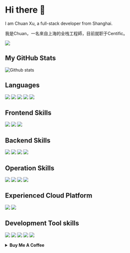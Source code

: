 # Hi there 👋

I am Chuan Xu, a full-stack developer from Shanghai. 

我是Chuan，一名來自上海的全栈工程師，目前就职于Centific。

<a href="https://skillicons.dev">
  <img src="https://skillicons.dev/icons?i=aws,gcp,azure,react,vue,angular" />
</a>

## My GitHub Stats

![Github stats](https://github-readme-stats.vercel.app/api?username=xchuan&show_icons=true&count_private=true)

## Languages

![](https://img.shields.io/badge/-Typescript-3178C6?style=for-the-badge&logo=typescript&logoColor=white)
![](https://img.shields.io/badge/-Golang-00ADD8?style=for-the-badge&logo=go&logoColor=white)
![](https://img.shields.io/badge/-Java-007396?style=for-the-badge&logo=java&logoColor=white)
![](https://img.shields.io/badge/-Python-3776AB?style=for-the-badge&logo=python&logoColor=white)
![](https://img.shields.io/badge/-HTML-E34F26?style=for-the-badge&logo=html5&logoColor=white)

## Frontend Skills

![](https://img.shields.io/badge/-React-61DAFB?style=for-the-badge&logo=react&logoColor=white&link=https://github.com/facebook/react)
![](https://img.shields.io/badge/-React%20Native-61DAFB?style=for-the-badge&logo=react&logoColor=white)
![](https://img.shields.io/badge/-Webpack-8DD6F9?style=for-the-badge&logo=webpack&logoColor=white)

## Backend Skills

![](https://img.shields.io/badge/-Express-000000?style=for-the-badge&logo=express&link=https://expressjs.com/)
![](https://img.shields.io/badge/-Mongo%20DB-47A248?style=for-the-badge&logo=mongodb&logoColor=white)
![](https://img.shields.io/badge/-Redis-DC382D?style=for-the-badge&logo=redis&logoColor=white)
![](https://img.shields.io/badge/-GraphQL-E10098?style=for-the-badge&logo=graphql&logoColor=white)

## Operation Skills

![](https://img.shields.io/badge/-Github%20Actions-2088FF?style=for-the-badge&logo=github%20actions&logoColor=white)
![](https://img.shields.io/badge/-Docker-2496ED?style=for-the-badge&logo=docker&logoColor=white)
![](https://img.shields.io/badge/-Nginx-269539?style=for-the-badge&logo=Nginx&logoColor=white)
![](https://img.shields.io/badge/-Kubernetes-326CE5?style=for-the-badge&logo=Kubernetes&logoColor=white)

## Experienced Cloud Platform

![](https://img.shields.io/badge/-Google%20Cloud-4285F4?style=for-the-badge&logo=google%20cloud&logoColor=white)
![](https://img.shields.io/badge/-Amazon%20Web%20Service-232F3E?style=for-the-badge&logo=amazon%20aws&logoColor=white)

## Development Tool skills

![](https://img.shields.io/badge/-Git-F05032?style=for-the-badge&logo=git&logoColor=white)
![](https://img.shields.io/badge/-Github-181717?style=for-the-badge&logo=github&logoColor=white)
![](https://img.shields.io/badge/-Jira-0052CC?style=for-the-badge&logo=jira&logoColor=white)
![](https://img.shields.io/badge/-Jira%20Software-0052CC?style=for-the-badge&logo=jira%20software&logoColor=white)
![](https://img.shields.io/badge/-VS%20Code-007ACC?style=for-the-badge&logo=visual%20studio%20code&logoColor=white)


<details><summary><strong>Buy Me A Coffee</strong></summary>

<a href="https://buymeacoff.ee/xchuan" target="_blank"><img src="https://cdn.buymeacoffee.com/buttons/default-orange.png" alt="Buy Me A Pizza" style="width: 200px !important"></a>
  
</details>
